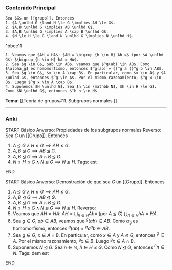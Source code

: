 ### Contenido Principal

```ad-proposition
Sea $G$ un [[grupo]]. Entonces
1. $A \unlhd G \land H \le G \implies AH \le G$.
2. $A,B \unlhd G \implies AB \unlhd G$.
3. $A,B \unlhd G \implies A \cap B \unlhd G$.
4. $N \le H \le G \land N \unlhd G \implies N \unlhd H$.
```

^bbee11

```ad-proof
1. Veamos que $AH = HA$: $AH = \bigcup_{h \in H} Ah =$ (por $A \unlhd G$) $\bigcup_{h \in H} hA = HA$.
2. Sea $g \in G$, $ab \in AB$, veamos que $^g(ab) \in AB$. Como $\alpha_g$ es homomorfismo, entonces $^g(ab) = {}^g a {}^g b \in AB$.
3. Sea $g \in G$, $x \in A \cap B$. En particular, como $x \in A$ y $A \unlhd G$, entonces $^g \in A$. Por el mismo razonamiento, $^g x \in B$. Luego $^g x \in A \cap B$.
4. Suponemos $N \unlhd G$. Sea $n \in \mathbb N$, $h \in H \le G$. Como $N \unlhd G$, entonces $^h n \in N$.
```

**Tema:** [[Teoría de grupos#11. Subgrupos normales.]]

---
### Anki

START
Básico
Anverso: Propiedades de los subgrupos normales
Reverso: Sea $G$ un [[Grupo]]. Entonces
1. $A \unlhd G \land H \le G \implies AH \le G$.
2. $A,B \unlhd G \implies AB \unlhd G$.
3. $A,B \unlhd G \implies A \cap B \unlhd G$.
4. $N \le H \le G \land N \unlhd G \implies N \unlhd H$.
Tags: est
<!--ID: 1728820185257-->
END

START
Básico
Anverso: Demostración de que sea $G$ un [[Grupo]]. Entonces
1. $A \unlhd G \land H \le G \implies AH \le G$.
2. $A,B \unlhd G \implies AB \unlhd G$.
3. $A,B \unlhd G \implies A \cap B \unlhd G$.
4. $N \le H \le G \land N \unlhd G \implies N \unlhd H$.
Reverso: 
1. Veamos que $AH = HA$: $AH = \bigcup_{h \in H} Ah =$ (por $A \unlhd G$) $\bigcup_{h \in H} hA = HA$.
2. Sea $g \in G$, $ab \in AB$, veamos que $^g(ab) \in AB$. Como $\alpha_g$ es homomorfismo, entonces $^g(ab) = {}^g a {}^g b \in AB$.
3. Sea $g \in G$, $x \in A \cap B$. En particular, como $x \in A$ y $A \unlhd G$, entonces $^g \in A$. Por el mismo razonamiento, $^g x \in B$. Luego $^g x \in A \cap B$.
4. Suponemos $N \unlhd G$. Sea $n \in \mathbb N$, $h \in H \le G$. Como $N \unlhd G$, entonces $^h n \in N$.
Tags: dem est
<!--ID: 1728820185259-->
END

